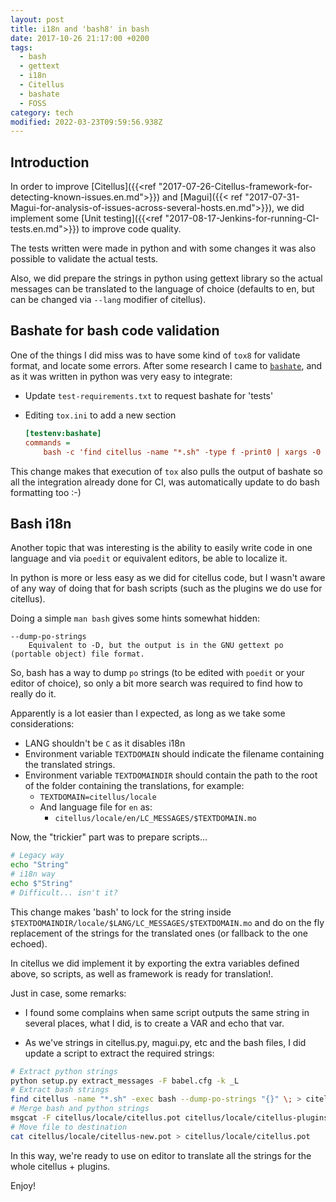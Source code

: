 ```yaml
---
layout: post
title: i18n and 'bash8' in bash
date: 2017-10-26 21:17:00 +0200
tags:
  - bash
  - gettext
  - i18n
  - Citellus
  - bashate
  - FOSS
category: tech
modified: 2022-03-23T09:59:56.938Z
---
```


## Introduction

In order to improve [Citellus]({{<ref "2017-07-26-Citellus-framework-for-detecting-known-issues.en.md">}}) and [Magui]({{< ref "2017-07-31-Magui-for-analysis-of-issues-across-several-hosts.en.md">}}), we did implement some [Unit testing]({{<ref "2017-08-17-Jenkins-for-running-CI-tests.en.md">}}) to improve code quality.

The tests written were made in python and with some changes it was also possible to validate the actual tests.

Also, we did prepare the strings in python using gettext library so the actual messages can be translated to the language of choice (defaults to en, but can be changed via `--lang` modifier of citellus).

## Bashate for bash code validation

One of the things I did miss was to have some kind of `tox8` for validate format, and locate some errors. After some research I came to
[`bashate`](https://github.com/openstack-dev/bashate), and as it was written in python was very easy to integrate:

- Update `test-requirements.txt` to request bashate for 'tests'
- Editing `tox.ini` to add a new section

  ```ini
  [testenv:bashate]
  commands =
      bash -c 'find citellus -name "*.sh" -type f -print0 | xargs -0 bashate -i E006'
  ```

This change makes that execution of `tox` also pulls the output of bashate so all the integration already done for CI, was automatically update to do bash formatting too :-)

## Bash i18n

Another topic that was interesting is the ability to easily write code in one language and via `poedit` or equivalent editors, be able to localize it.

In python is more or less easy as we did for citellus code, but I wasn't aware of any way of doing that for bash scripts (such as the plugins we do use for citellus).

Doing a simple `man bash` gives some hints somewhat hidden:

```
--dump-po-strings
    Equivalent to -D, but the output is in the GNU gettext po (portable object) file format.
```

So, bash has a way to dump `po` strings (to be edited with `poedit` or your editor of choice), so only a bit more search was required to find how to really do it.

Apparently is a lot easier than I expected, as long as we take some considerations:

- LANG shouldn't be `C` as it disables i18n
- Environment variable `TEXTDOMAIN` should indicate the filename containing the translated strings.
- Environment variable `TEXTDOMAINDIR` should contain the path to the root of the folder containing the translations, for example:
  - `TEXTDOMAIN=citellus/locale`
  - And language file for `en` as:
    - `citellus/locale/en/LC_MESSAGES/$TEXTDOMAIN.mo`

Now, the "trickier" part was to prepare scripts...

```sh
# Legacy way
echo "String"
# i18n way
echo $"String"
# Difficult... isn't it?
```

This change makes 'bash' to lock for the string inside `$TEXTDOMAINDIR/locale/$LANG/LC_MESSAGES/$TEXTDOMAIN.mo` and do on the fly replacement of the strings for the translated ones (or fallback to the one echoed).

In citellus we did implement it by exporting the extra variables defined above, so scripts, as well as framework is ready for translation!.

Just in case, some remarks:

- I found some complains when same script outputs the same string in several places, what I did, is to create a VAR and echo that var.

- As we've strings in citellus.py, magui.py, etc and the bash files, I did update a script to extract the required strings:

```sh
# Extract python strings
python setup.py extract_messages -F babel.cfg -k _L
# Extract bash strings
find citellus -name "*.sh" -exec bash --dump-po-strings "{}" \; > citellus/locale/citellus-plugins.pot
# Merge bash and python strings
msgcat -F citellus/locale/citellus.pot citellus/locale/citellus-plugins.pot > citellus/locale/citellus-new.pot
# Move file to destination
cat citellus/locale/citellus-new.pot > citellus/locale/citellus.pot
```

In this way, we're ready to use on editor to translate all the strings for the whole citellus + plugins.

Enjoy!
